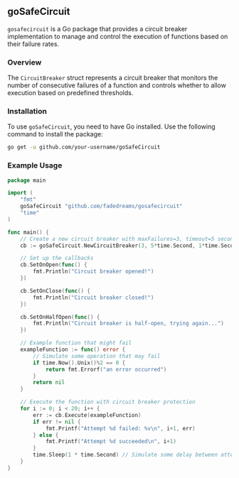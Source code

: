 ## goSafeCircuit

`gosafecircuit` is a Go package that provides a circuit breaker implementation to manage and control the execution of functions based on their failure rates.

### Overview

The `CircuitBreaker` struct represents a circuit breaker that monitors the number of consecutive failures of a function and controls whether to allow execution based on predefined thresholds.

### Installation

To use `goSafeCircuit`, you need to have Go installed. Use the following command to install the package:

```bash
go get -u github.com/your-username/goSafeCircuit
```

### Example Usage

```go
package main

import (
	"fmt"
	goSafeCircuit "github.com/fadedreams/gosafecircuit"
	"time"
)

func main() {
	// Create a new circuit breaker with maxFailures=3, timeout=5 seconds, pauseTime=1 second, and maxConsecutiveSuccesses=2
	cb := goSafeCircuit.NewCircuitBreaker(3, 5*time.Second, 1*time.Second, 2)

	// Set up the callbacks
	cb.SetOnOpen(func() {
		fmt.Println("Circuit breaker opened!")
	})

	cb.SetOnClose(func() {
		fmt.Println("Circuit breaker closed!")
	})

	cb.SetOnHalfOpen(func() {
		fmt.Println("Circuit breaker is half-open, trying again...")
	})

	// Example function that might fail
	exampleFunction := func() error {
		// Simulate some operation that may fail
		if time.Now().Unix()%2 == 0 {
			return fmt.Errorf("an error occurred")
		}
		return nil
	}

	// Execute the function with circuit breaker protection
	for i := 0; i < 20; i++ {
		err := cb.Execute(exampleFunction)
		if err != nil {
			fmt.Printf("Attempt %d failed: %v\n", i+1, err)
		} else {
			fmt.Printf("Attempt %d succeeded\n", i+1)
		}
		time.Sleep(1 * time.Second) // Simulate some delay between attempts
	}
}
```
